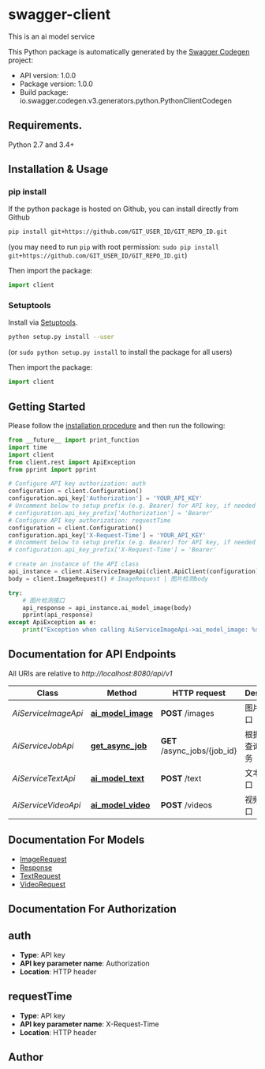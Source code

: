 # swagger-client
This is an ai model service

This Python package is automatically generated by the [Swagger Codegen](https://github.com/swagger-api/swagger-codegen) project:

- API version: 1.0.0
- Package version: 1.0.0
- Build package: io.swagger.codegen.v3.generators.python.PythonClientCodegen

## Requirements.

Python 2.7 and 3.4+

## Installation & Usage
### pip install

If the python package is hosted on Github, you can install directly from Github

```sh
pip install git+https://github.com/GIT_USER_ID/GIT_REPO_ID.git
```
(you may need to run `pip` with root permission: `sudo pip install git+https://github.com/GIT_USER_ID/GIT_REPO_ID.git`)

Then import the package:
```python
import client 
```

### Setuptools

Install via [Setuptools](http://pypi.python.org/pypi/setuptools).

```sh
python setup.py install --user
```
(or `sudo python setup.py install` to install the package for all users)

Then import the package:
```python
import client
```

## Getting Started

Please follow the [installation procedure](#installation--usage) and then run the following:

```python
from __future__ import print_function
import time
import client
from client.rest import ApiException
from pprint import pprint

# Configure API key authorization: auth
configuration = client.Configuration()
configuration.api_key['Authorization'] = 'YOUR_API_KEY'
# Uncomment below to setup prefix (e.g. Bearer) for API key, if needed
# configuration.api_key_prefix['Authorization'] = 'Bearer'
# Configure API key authorization: requestTime
configuration = client.Configuration()
configuration.api_key['X-Request-Time'] = 'YOUR_API_KEY'
# Uncomment below to setup prefix (e.g. Bearer) for API key, if needed
# configuration.api_key_prefix['X-Request-Time'] = 'Bearer'

# create an instance of the API class
api_instance = client.AiServiceImageApi(client.ApiClient(configuration))
body = client.ImageRequest() # ImageRequest | 图片检测body

try:
    # 图片检测接口
    api_response = api_instance.ai_model_image(body)
    pprint(api_response)
except ApiException as e:
    print("Exception when calling AiServiceImageApi->ai_model_image: %s\n" % e)
```

## Documentation for API Endpoints

All URIs are relative to *http://localhost:8080/api/v1*

Class | Method | HTTP request | Description
------------ | ------------- | ------------- | -------------
*AiServiceImageApi* | [**ai_model_image**](docs/AiServiceImageApi.md#ai_model_image) | **POST** /images | 图片检测接口
*AiServiceJobApi* | [**get_async_job**](docs/AiServiceJobApi.md#get_async_job) | **GET** /async_jobs/{job_id} | 根据 jobid 查询异步任务
*AiServiceTextApi* | [**ai_model_text**](docs/AiServiceTextApi.md#ai_model_text) | **POST** /text | 文本检测接口
*AiServiceVideoApi* | [**ai_model_video**](docs/AiServiceVideoApi.md#ai_model_video) | **POST** /videos | 视频检测接口

## Documentation For Models

 - [ImageRequest](docs/ImageRequest.md)
 - [Response](docs/Response.md)
 - [TextRequest](docs/TextRequest.md)
 - [VideoRequest](docs/VideoRequest.md)

## Documentation For Authorization


## auth

- **Type**: API key
- **API key parameter name**: Authorization
- **Location**: HTTP header

## requestTime

- **Type**: API key
- **API key parameter name**: X-Request-Time
- **Location**: HTTP header


## Author


